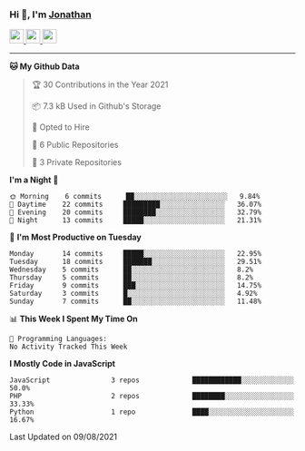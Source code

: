 ### Hi 👋, I'm [Jonathan](https://jonathan-d.ch) 


<p>
  <a href="https://www.twitter.com/redkill2108">
    <img src="https://img.shields.io/badge/twitter-%231DA1F2.svg?&style=for-the-badge&logo=twitter&logoColor=white" height=25>
  </a>
  <a href="https://www.linkedin.com/in/jdebetaz">
    <img src="https://img.shields.io/badge/linkedin-%230077B5.svg?&style=for-the-badge&logo=linkedin&logoColor=white" height=25>
  </a>
  <a href="https://www.instagram.com/jdebetaz/">
    <img src="https://img.shields.io/badge/instagram-%23E4405F.svg?&style=for-the-badge&logo=instagram&logoColor=white" height=25>
  </a>
</p>

-------

<!--START_SECTION:waka-->
**🐱 My Github Data** 

> 🏆 30 Contributions in the Year 2021
 > 
> 📦 7.3 kB Used in Github's Storage 
 > 
> 💼 Opted to Hire
 > 
> 📜 6 Public Repositories 
 > 
> 🔑 3 Private Repositories  
 > 
**I'm a Night 🦉** 

```text
🌞 Morning    6 commits      ██░░░░░░░░░░░░░░░░░░░░░░░   9.84% 
🌆 Daytime    22 commits     █████████░░░░░░░░░░░░░░░░   36.07% 
🌃 Evening    20 commits     ████████░░░░░░░░░░░░░░░░░   32.79% 
🌙 Night      13 commits     █████░░░░░░░░░░░░░░░░░░░░   21.31%

```
📅 **I'm Most Productive on Tuesday** 

```text
Monday       14 commits     █████░░░░░░░░░░░░░░░░░░░░   22.95% 
Tuesday      18 commits     ███████░░░░░░░░░░░░░░░░░░   29.51% 
Wednesday    5 commits      ██░░░░░░░░░░░░░░░░░░░░░░░   8.2% 
Thursday     5 commits      ██░░░░░░░░░░░░░░░░░░░░░░░   8.2% 
Friday       9 commits      ███░░░░░░░░░░░░░░░░░░░░░░   14.75% 
Saturday     3 commits      █░░░░░░░░░░░░░░░░░░░░░░░░   4.92% 
Sunday       7 commits      ██░░░░░░░░░░░░░░░░░░░░░░░   11.48%

```


📊 **This Week I Spent My Time On** 

```text
💬 Programming Languages: 
No Activity Tracked This Week

```

**I Mostly Code in JavaScript** 

```text
JavaScript               3 repos             ████████████░░░░░░░░░░░░░   50.0% 
PHP                      2 repos             ████████░░░░░░░░░░░░░░░░░   33.33% 
Python                   1 repo              ████░░░░░░░░░░░░░░░░░░░░░   16.67%

```



 Last Updated on 09/08/2021
<!--END_SECTION:waka-->
